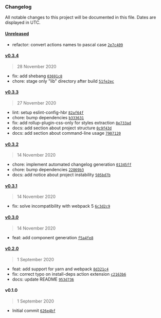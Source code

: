 ### Changelog

All notable changes to this project will be documented in this file. Dates are displayed in UTC.

#### [Unreleased](https://github.com/henriquehbr/baelte/compare/v0.3.4...HEAD)

- refactor: convert actions names to pascal case [`2e7c409`](https://github.com/henriquehbr/baelte/commit/2e7c409baca8aa61b1a8cf89e13e9602837de33a)

#### [v0.3.4](https://github.com/henriquehbr/baelte/compare/v0.3.3...v0.3.4)

> 28 November 2020

- fix: add shebang [`03691c8`](https://github.com/henriquehbr/baelte/commit/03691c8404a71cf3595fa163fb6a6963a5f41869)
- chore: stage only "lib" directory after build [`51fe2ec`](https://github.com/henriquehbr/baelte/commit/51fe2ec898470d112e0b11ce8d9398f789eb4728)

#### [v0.3.3](https://github.com/henriquehbr/baelte/compare/v0.3.2...v0.3.3)

> 27 November 2020

- lint: setup eslint-config-hbr [`82af64f`](https://github.com/henriquehbr/baelte/commit/82af64fe37faf276a1e024e944c338ca1beafde2)
- chore: bump dependencies [`b333631`](https://github.com/henriquehbr/baelte/commit/b333631ce184c46701a529d7fcf8b373844d99c5)
- fix: add rollup-plugin-css-only for styles extraction [`8e733ad`](https://github.com/henriquehbr/baelte/commit/8e733ad2230b4830bc7dca00e1a21335cbb7a498)
- docs: add section about project structure [`0c9f43d`](https://github.com/henriquehbr/baelte/commit/0c9f43dddd192fb1d57334d5183a397ee1fe9f13)
- docs: add section about command-line usage [`7907120`](https://github.com/henriquehbr/baelte/commit/7907120b818e53969917832a87546a16de12f1ef)

#### [v0.3.2](https://github.com/henriquehbr/baelte/compare/v0.3.1...v0.3.2)

> 14 November 2020

- chore: implement automated changelog generation [`01345ff`](https://github.com/henriquehbr/baelte/commit/01345ff1013fb39ba20007b78280090198a4e27e)
- chore: bump dependencies [`22869b3`](https://github.com/henriquehbr/baelte/commit/22869b3df26c820e01f9b6587fe8b27e044617f8)
- docs: add notice about project instability [`505bd7b`](https://github.com/henriquehbr/baelte/commit/505bd7b078220cf24ecd29deb109231adeead4ca)

#### [v0.3.1](https://github.com/henriquehbr/baelte/compare/v0.3.0...v0.3.1)

> 14 November 2020

- fix: solve incompatibility with webpack 5 [`6c3d2c9`](https://github.com/henriquehbr/baelte/commit/6c3d2c91ef595dc189b2bd3498a844b6d12ef03b)

#### [v0.3.0](https://github.com/henriquehbr/baelte/compare/v0.2.0...v0.3.0)

> 14 November 2020

- feat: add component generation [`f5a4fe8`](https://github.com/henriquehbr/baelte/commit/f5a4fe887380cb1d8f395b1714c42ceb63be6477)

#### [v0.2.0](https://github.com/henriquehbr/baelte/compare/v0.1.0...v0.2.0)

> 1 September 2020

- feat: add support for yarn and webpack [`8d321c4`](https://github.com/henriquehbr/baelte/commit/8d321c4f78a4ffad780452ad44015fde6ac1ba14)
- fix: correct typo on install-deps action extension [`c2163b6`](https://github.com/henriquehbr/baelte/commit/c2163b688f1eaaa226e16b07e44e4f3d28a94510)
- docs: update README [`953d736`](https://github.com/henriquehbr/baelte/commit/953d736cc6d631b1843dfb3e98df444f9b0d5832)

#### v0.1.0

> 1 September 2020

- Initial commit [`626e4bf`](https://github.com/henriquehbr/baelte/commit/626e4bf25e30b4dc27f07b52c8883cde08bb1f01)
